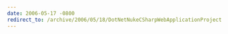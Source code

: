 ```yaml
---
date: 2006-05-17 -0800
redirect_to: /archive/2006/05/18/DotNetNukeCSharpWebApplicationProject.aspx/
---
```

